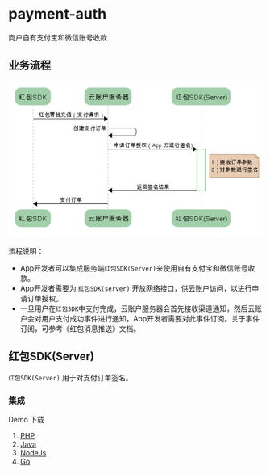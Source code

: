 # payment-auth

商户自有支付宝和微信账号收款

## 业务流程

![flowchart](flowchart.png)


流程说明：

- App开发者可以集成服务端`红包SDK(Server)`来使用自有支付宝和微信账号收款。
- App开发者需要为 `红包SDK(server)` 开放网络接口，供云账户访问，以进行申请订单授权。
- 一旦用户在`红包SDK`中支付完成，云账户服务器会首先接收渠道通知，然后云账户会对用户支付成功事件进行通知，App开发者需要对此事件订阅。关于事件订阅，可参考《红包消息推送》文档。

## 红包SDK(Server) 

`红包SDK(Server)` 用于对支付订单签名。

### 集成

Demo 下载

1. [PHP](php)
1. [Java](java)
1. [NodeJs](nodejs)
1. [Go](go)



